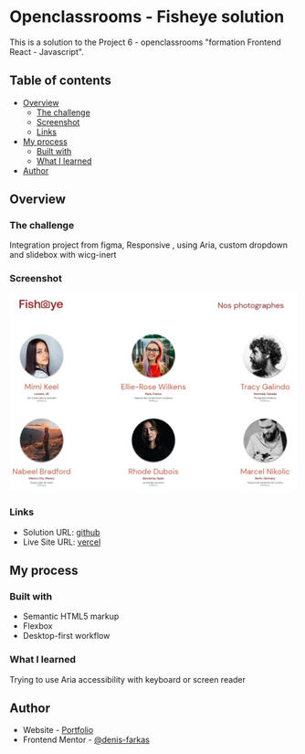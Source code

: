 # Openclassrooms - Fisheye solution

This is a solution to the Project 6 - openclassrooms "formation Frontend React - Javascript".

## Table of contents

- [Overview](#overview)
  - [The challenge](#the-challenge)
  - [Screenshot](#screenshot)
  - [Links](#links)
- [My process](#my-process)
  - [Built with](#built-with)
  - [What I learned](#what-i-learned)
- [Author](#author)

## Overview

### The challenge

Integration project from figma, Responsive , using Aria, custom dropdown and slidebox with wicg-inert

### Screenshot

![](./screenshot.jpg)

### Links

- Solution URL: [github](https://github.com/denis-farkas/DenisFarkas_6_25122021)
- Live Site URL: [vercel](https://fisheye-gf5hxin7z-denis-farkas.vercel.app/)

## My process

### Built with

- Semantic HTML5 markup
- Flexbox
- Desktop-first workflow

### What I learned

Trying to use Aria accessibility with keyboard or screen reader

## Author

- Website - [Portfolio](https://denis-farkas.students-laplateforme.io/)
- Frontend Mentor - [@denis-farkas](https://www.frontendmentor.io/profile/denis-farkas)
